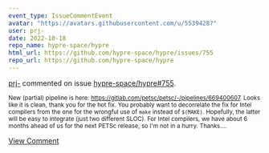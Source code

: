 ```yaml
---
event_type: IssueCommentEvent
avatar: "https://avatars.githubusercontent.com/u/5539428?"
user: prj-
date: 2022-10-18
repo_name: hypre-space/hypre
html_url: https://github.com/hypre-space/hypre/issues/755
repo_url: https://github.com/hypre-space/hypre
---
```


<a href='https://github.com/prj-' target='_blank'>prj-</a> commented on issue <a href='https://github.com/hypre-space/hypre/issues/755' target='_blank'>hypre-space/hypre#755</a>.

<small>New (partial) pipeline is here: https://gitlab.com/petsc/petsc/-/pipelines/669400607. Looks like it is clean, thank you for the hot fix. You probably want to decorrelate the fix for Intel compilers from the one for the wrongful use of `make` instead of `$(MAKE)`. Hopefully, the latter will be easy to integrate (just two different SLOC). For Intel compilers, we have about 6 months ahead of us for the next PETSc release, so I'm not in a hurry. Thanks....</small>

<a href='https://github.com/hypre-space/hypre/issues/755' target='_blank'>View Comment</a>